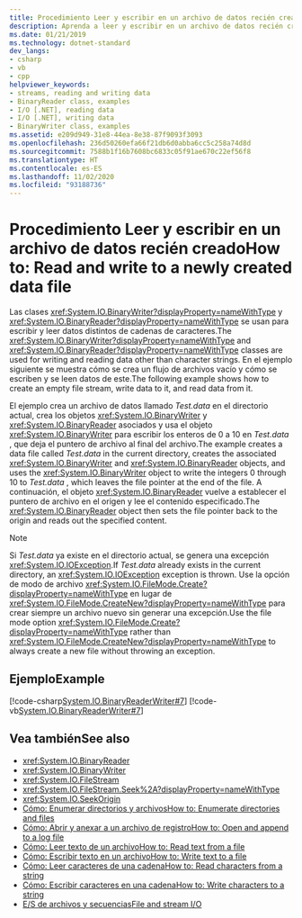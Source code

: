 ```yaml
---
title: Procedimiento Leer y escribir en un archivo de datos recién creado
description: Aprenda a leer y escribir en un archivo de datos recién creado en .NET con las clases System.IO.BinaryReader y System.IO.BinaryWriter.
ms.date: 01/21/2019
ms.technology: dotnet-standard
dev_langs:
- csharp
- vb
- cpp
helpviewer_keywords:
- streams, reading and writing data
- BinaryReader class, examples
- I/O [.NET], reading data
- I/O [.NET], writing data
- BinaryWriter class, examples
ms.assetid: e209d949-31e8-44ea-8e38-87f9093f3093
ms.openlocfilehash: 236d50260efa66f21db6d0abba6cc5c258a74d8d
ms.sourcegitcommit: 7588b1f16b7608bc6833c05f91ae670c22ef56f8
ms.translationtype: HT
ms.contentlocale: es-ES
ms.lasthandoff: 11/02/2020
ms.locfileid: "93188736"
---
```

# <a name="how-to-read-and-write-to-a-newly-created-data-file"></a><span data-ttu-id="1ec87-103">Procedimiento Leer y escribir en un archivo de datos recién creado</span><span class="sxs-lookup"><span data-stu-id="1ec87-103">How to: Read and write to a newly created data file</span></span>

<span data-ttu-id="1ec87-104">Las clases <xref:System.IO.BinaryWriter?displayProperty=nameWithType> y <xref:System.IO.BinaryReader?displayProperty=nameWithType> se usan para escribir y leer datos distintos de cadenas de caracteres.</span><span class="sxs-lookup"><span data-stu-id="1ec87-104">The <xref:System.IO.BinaryWriter?displayProperty=nameWithType> and <xref:System.IO.BinaryReader?displayProperty=nameWithType> classes are used for writing and reading data other than character strings.</span></span> <span data-ttu-id="1ec87-105">En el ejemplo siguiente se muestra cómo se crea un flujo de archivos vacío y cómo se escriben y se leen datos de este.</span><span class="sxs-lookup"><span data-stu-id="1ec87-105">The following example shows how to create an empty file stream, write data to it, and read data from it.</span></span>

<span data-ttu-id="1ec87-106">El ejemplo crea un archivo de datos llamado *Test.data* en el directorio actual, crea los objetos <xref:System.IO.BinaryWriter> y <xref:System.IO.BinaryReader> asociados y usa el objeto <xref:System.IO.BinaryWriter> para escribir los enteros de 0 a 10 en *Test.data* , que deja el puntero de archivo al final del archivo.</span><span class="sxs-lookup"><span data-stu-id="1ec87-106">The example creates a data file called *Test.data* in the current directory, creates the associated <xref:System.IO.BinaryWriter> and <xref:System.IO.BinaryReader> objects, and uses the <xref:System.IO.BinaryWriter> object to write the integers 0 through 10 to *Test.data* , which leaves the file pointer at the end of the file.</span></span> <span data-ttu-id="1ec87-107">A continuación, el objeto <xref:System.IO.BinaryReader> vuelve a establecer el puntero de archivo en el origen y lee el contenido especificado.</span><span class="sxs-lookup"><span data-stu-id="1ec87-107">The <xref:System.IO.BinaryReader> object then sets the file pointer back to the origin and reads out the specified content.</span></span>  
  
> [!NOTE]
> <span data-ttu-id="1ec87-108">Si *Test.data* ya existe en el directorio actual, se genera una excepción <xref:System.IO.IOException>.</span><span class="sxs-lookup"><span data-stu-id="1ec87-108">If *Test.data* already exists in the current directory, an <xref:System.IO.IOException> exception is thrown.</span></span> <span data-ttu-id="1ec87-109">Use la opción de modo de archivo <xref:System.IO.FileMode.Create?displayProperty=nameWithType> en lugar de <xref:System.IO.FileMode.CreateNew?displayProperty=nameWithType> para crear siempre un archivo nuevo sin generar una excepción.</span><span class="sxs-lookup"><span data-stu-id="1ec87-109">Use the file mode option <xref:System.IO.FileMode.Create?displayProperty=nameWithType> rather than <xref:System.IO.FileMode.CreateNew?displayProperty=nameWithType> to always create a new file without throwing an exception.</span></span>  
  
## <a name="example"></a><span data-ttu-id="1ec87-110">Ejemplo</span><span class="sxs-lookup"><span data-stu-id="1ec87-110">Example</span></span>  
 [!code-csharp[System.IO.BinaryReaderWriter#7](../../../samples/snippets/csharp/VS_Snippets_CLR_System/system.IO.BinaryReaderWriter/CS/source6.cs#7)]
 [!code-vb[System.IO.BinaryReaderWriter#7](../../../samples/snippets/visualbasic/VS_Snippets_CLR_System/system.IO.BinaryReaderWriter/VB/source6.vb#7)]  
  
## <a name="see-also"></a><span data-ttu-id="1ec87-111">Vea también</span><span class="sxs-lookup"><span data-stu-id="1ec87-111">See also</span></span>

- <xref:System.IO.BinaryReader>  
- <xref:System.IO.BinaryWriter>  
- <xref:System.IO.FileStream>  
- <xref:System.IO.FileStream.Seek%2A?displayProperty=nameWithType>  
- <xref:System.IO.SeekOrigin>  
- [<span data-ttu-id="1ec87-112">Cómo: Enumerar directorios y archivos</span><span class="sxs-lookup"><span data-stu-id="1ec87-112">How to: Enumerate directories and files</span></span>](how-to-enumerate-directories-and-files.md)  
- [<span data-ttu-id="1ec87-113">Cómo: Abrir y anexar a un archivo de registro</span><span class="sxs-lookup"><span data-stu-id="1ec87-113">How to: Open and append to a log file</span></span>](how-to-open-and-append-to-a-log-file.md)  
- [<span data-ttu-id="1ec87-114">Cómo: Leer texto de un archivo</span><span class="sxs-lookup"><span data-stu-id="1ec87-114">How to: Read text from a file</span></span>](how-to-read-text-from-a-file.md)  
- [<span data-ttu-id="1ec87-115">Cómo: Escribir texto en un archivo</span><span class="sxs-lookup"><span data-stu-id="1ec87-115">How to: Write text to a file</span></span>](how-to-write-text-to-a-file.md)  
- [<span data-ttu-id="1ec87-116">Cómo: Leer caracteres de una cadena</span><span class="sxs-lookup"><span data-stu-id="1ec87-116">How to: Read characters from a string</span></span>](how-to-read-characters-from-a-string.md)  
- [<span data-ttu-id="1ec87-117">Cómo: Escribir caracteres en una cadena</span><span class="sxs-lookup"><span data-stu-id="1ec87-117">How to: Write characters to a string</span></span>](how-to-write-characters-to-a-string.md)  
- [<span data-ttu-id="1ec87-118">E/S de archivos y secuencias</span><span class="sxs-lookup"><span data-stu-id="1ec87-118">File and stream I/O</span></span>](index.md)
